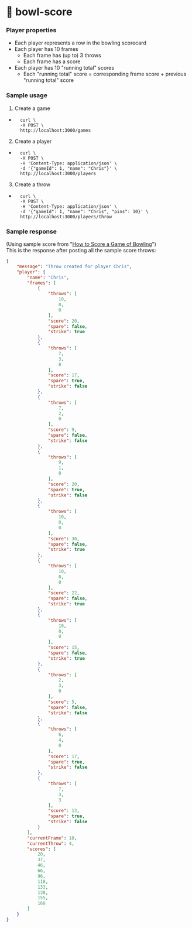 # :bowling: bowl-score

### Player properties

* Each player represents a row in the bowling scorecard
* Each player has 10 frames
	* Each frame has (up to) 3 throws
	* Each frame has a score
* Each player has 10 "running total" scores
	* Each "running total" score = corresponding frame score + previous "running total" score

### Sample usage

1. Create a game
* ```Shell
	curl \
	-X POST \
	http://localhost:3000/games
	```
2. Create a player
* ```Shell
	curl \
	-X POST \
	-H 'Content-Type: application/json' \
	-d '{"gameId": 1, "name": "Chris"}' \
	http://localhost:3000/players
	```
3. Create a throw
* ```Shell
	curl \
	-X POST \
	-H 'Content-Type: application/json' \
	-d '{"gameId": 1, "name": "Chris", "pins": 10}' \
	http://localhost:3000/players/throw
	```

### Sample response

(Using sample score from "[How to Score a Game of Bowling](https://www.thoughtco.com/bowling-scoring-420895)")<br />
This is the response after posting all the sample score throws:
```JSON
{
    "message": "Throw created for player Chris",
    "player": {
        "name": "Chris",
        "frames": [
            {
                "throws": [
                    10,
                    0,
                    0
                ],
                "score": 20,
                "spare": false,
                "strike": true
            },
            {
                "throws": [
                    7,
                    3,
                    0
                ],
                "score": 17,
                "spare": true,
                "strike": false
            },
            {
                "throws": [
                    7,
                    2,
                    0
                ],
                "score": 9,
                "spare": false,
                "strike": false
            },
            {
                "throws": [
                    9,
                    1,
                    0
                ],
                "score": 20,
                "spare": true,
                "strike": false
            },
            {
                "throws": [
                    10,
                    0,
                    0
                ],
                "score": 30,
                "spare": false,
                "strike": true
            },
            {
                "throws": [
                    10,
                    0,
                    0
                ],
                "score": 22,
                "spare": false,
                "strike": true
            },
            {
                "throws": [
                    10,
                    0,
                    0
                ],
                "score": 15,
                "spare": false,
                "strike": true
            },
            {
                "throws": [
                    2,
                    3,
                    0
                ],
                "score": 5,
                "spare": false,
                "strike": false
            },
            {
                "throws": [
                    6,
                    4,
                    0
                ],
                "score": 17,
                "spare": true,
                "strike": false
            },
            {
                "throws": [
                    7,
                    3,
                    3
                ],
                "score": 13,
                "spare": true,
                "strike": false
            }
        ],
        "currentFrame": 10,
        "currentThrow": 4,
        "scores": [
            20,
            37,
            46,
            66,
            96,
            118,
            133,
            138,
            155,
            168
        ]
    }
}
```